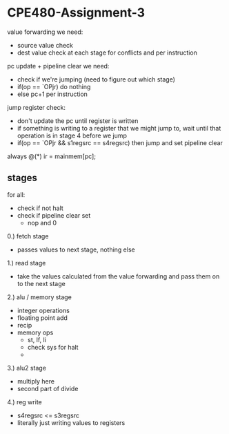 # CPE480-Assignment-3

value forwarding we need:
- source value check
- dest value check
at each stage for conflicts and per instruction

pc update + pipeline clear we need:
- check if we're jumping (need to figure out which stage)
- if(op == `OPjr) do nothing
- else pc+1
per instruction

jump register check:
- don't update the pc until register is written
- if something is writing to a register that we might jump to, wait until that operation is in stage 4 before we jump
- if(op == `OPjr && s1regsrc == s4regsrc) then jump and set pipeline clear

always @(*) ir = mainmem[pc];

## stages
for all:
- check if not halt
- check if pipeline clear set
    - nop and 0

0.) fetch stage
- passes values to next stage, nothing else

1.) read stage
- take the values calculated from the value forwarding and pass them on to the next stage

2.) alu / memory stage
- integer operations
- floating point add
- recip
- memory ops
    - st, lf, li
    - check sys for halt
    - 

3.) alu2 stage
- multiply here
- second part of divide

4.) reg write
- s4regsrc <= s3regsrc
- literally just writing values to registers